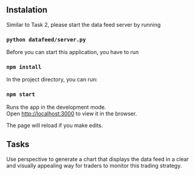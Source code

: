 
## Instalation

Similar to Task 2, please start the data feed server by running
### `python datafeed/server.py`

Before you can start this application, you have to run

### `npm install`

In the project directory, you can run:

### `npm start`

Runs the app in the development mode.<br>
Open [http://localhost:3000](http://localhost:3000) to view it in the browser.

The page will reload if you make edits.<br>

## Tasks
Use perspective to generate a chart that displays the data feed in a clear and visually appealing way for traders to monitor this trading strategy.
